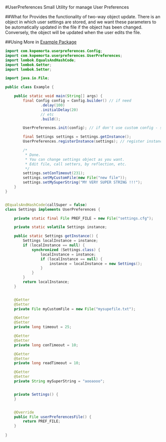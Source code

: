 #UserPreferences
Small Utility for manage User Preferences

##What for
Provides the functionality of two-way object update.
There is an object in which user settings are stored, and we want these parameters to be automatically updated in the file if the object has been changed. 
Conversely, the object will be updated when the user edits the file.

##Using
More in [Example Package](./src/main/java/example)
```java
import com.kopemorta.userpreferences.Config;
import com.kopemorta.userpreferences.UserPreferences;
import lombok.EqualsAndHashCode;
import lombok.Getter;
import lombok.Setter;

import java.io.File;

public class Example {

    public static void main(String[] args) {
        final Config config = Config.builder() // if need
                .delay(100)
                .initialDelay(20)
                // etc
                .build();

        UserPreferences.init(config); // if don't use custom config - skip init

        final Settings settings = Settings.getInstance();
        UserPreferences.registerInstance(settings); // register instance

        /*
         * Done.
         * You can change settings object as you want.
         * Edit file, call setters, by reflection, etc.
         */
        settings.setConTimeout(231);
        settings.setMyCustomFile(new File("new file"));
        settings.setMySuperString("MY VERY SUPER STRING !!!");
    }
}


@EqualsAndHashCode(callSuper = false)
class Settings implements UserPreferences {

    private static final File PREF_FILE = new File("settings.cfg");

    private static volatile Settings instance;

    public static Settings getInstance() {
        Settings localInstance = instance;
        if (localInstance == null) {
            synchronized (Settings.class) {
                localInstance = instance;
                if (localInstance == null) {
                    instance = localInstance = new Settings();
                }
            }
        }
        return localInstance;
    }


    @Getter
    @Setter
    private File myCustomFile = new File("mysupefile.txt");

    @Getter
    @Setter
    private long timeout = 25;

    @Getter
    @Setter
    private long conTimeout = 10;

    @Getter
    @Setter
    private long readTimeout = 10;

    @Getter
    @Setter
    private String mySuperString = "aooaooo";


    private Settings() {
    }


    @Override
    public File userPreferencesFile() {
        return PREF_FILE;
    }
    
}
```